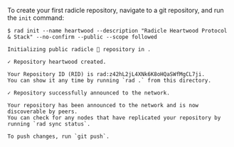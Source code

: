 
To create your first radicle repository, navigate to a git repository, and run
the `init` command:

```
$ rad init --name heartwood --description "Radicle Heartwood Protocol & Stack" --no-confirm --public --scope followed

Initializing public radicle 👾 repository in .

✓ Repository heartwood created.

Your Repository ID (RID) is rad:z42hL2jL4XNk6K8oHQaSWfMgCL7ji.
You can show it any time by running `rad .` from this directory.

✓ Repository successfully announced to the network.

Your repository has been announced to the network and is now discoverable by peers.
You can check for any nodes that have replicated your repository by running `rad sync status`.

To push changes, run `git push`.
```
